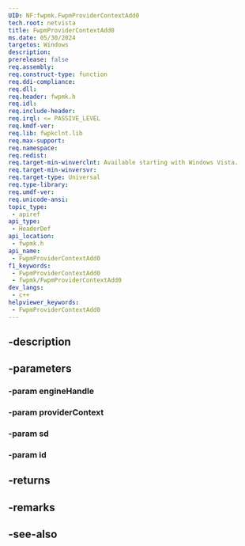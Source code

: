 ```yaml
---
UID: NF:fwpmk.FwpmProviderContextAdd0
tech.root: netvista
title: FwpmProviderContextAdd0
ms.date: 05/30/2024
targetos: Windows
description: 
prerelease: false
req.assembly: 
req.construct-type: function
req.ddi-compliance: 
req.dll: 
req.header: fwpmk.h
req.idl: 
req.include-header: 
req.irql: <= PASSIVE_LEVEL
req.kmdf-ver: 
req.lib: fwpkclnt.lib
req.max-support: 
req.namespace: 
req.redist: 
req.target-min-winverclnt: Available starting with Windows Vista.
req.target-min-winversvr: 
req.target-type: Universal
req.type-library: 
req.umdf-ver: 
req.unicode-ansi: 
topic_type:
 - apiref
api_type:
 - HeaderDef
api_location:
 - fwpmk.h
api_name:
 - FwpmProviderContextAdd0
f1_keywords:
 - FwpmProviderContextAdd0
 - fwpmk/FwpmProviderContextAdd0
dev_langs:
 - c++
helpviewer_keywords:
 - FwpmProviderContextAdd0
---
```


## -description

## -parameters

### -param engineHandle

### -param providerContext

### -param sd

### -param id

## -returns

## -remarks

## -see-also

